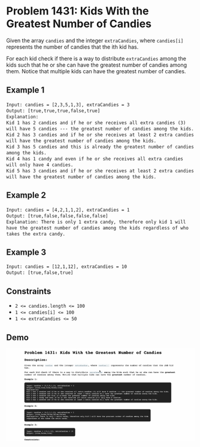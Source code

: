 # Problem 1431: Kids With the Greatest Number of Candies

Given the array `candies` and the integer `extraCandies`, where `candies[i]` represents the number of candies that the ith kid has.

For each kid check if there is a way to distribute `extraCandies` among the kids such that he or she can have the greatest number of candies among them. Notice that multiple kids can have the greatest number of candies.

## Example 1

```
Input: candies = [2,3,5,1,3], extraCandies = 3
Output: [true,true,true,false,true]
Explanation:
Kid 1 has 2 candies and if he or she receives all extra candies (3) will have 5 candies --- the greatest number of candies among the kids.
Kid 2 has 3 candies and if he or she receives at least 2 extra candies will have the greatest number of candies among the kids.
Kid 3 has 5 candies and this is already the greatest number of candies among the kids.
Kid 4 has 1 candy and even if he or she receives all extra candies will only have 4 candies.
Kid 5 has 3 candies and if he or she receives at least 2 extra candies will have the greatest number of candies among the kids.
```

## Example 2

```
Input: candies = [4,2,1,1,2], extraCandies = 1
Output: [true,false,false,false,false]
Explanation: There is only 1 extra candy, therefore only kid 1 will have the greatest number of candies among the kids regardless of who takes the extra candy.
```

## Example 3

```
Input: candies = [12,1,12], extraCandies = 10
Output: [true,false,true]
```

## Constraints
- `2 <= candies.length <= 100`
- `1 <= candies[i] <= 100`
- `1 <= extraCandies <= 50`

## Demo

![problem-1431](./problem-1431.gif)
